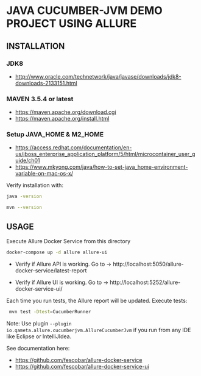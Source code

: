 # JAVA CUCUMBER-JVM DEMO PROJECT USING ALLURE

## INSTALLATION
### JDK8
- http://www.oracle.com/technetwork/java/javase/downloads/jdk8-downloads-2133151.html

### MAVEN 3.5.4 or latest
- https://maven.apache.org/download.cgi
- https://maven.apache.org/install.html

### Setup JAVA_HOME & M2_HOME
- https://access.redhat.com/documentation/en-us/jboss_enterprise_application_platform/5/html/microcontainer_user_guide/ch01
- https://www.mkyong.com/java/how-to-set-java_home-environment-variable-on-mac-os-x/

Verify installation with:
```sh
java -version
```
```sh
mvn --version
```

## USAGE
Execute Allure Docker Service from this directory
```sh
docker-compose up -d allure allure-ui
```

- Verify if Allure API is working. Go to -> http://localhost:5050/allure-docker-service/latest-report

- Verify if Allure UI is working. Go to -> http://localhost:5252/allure-docker-service-ui/

Each time you run tests, the Allure report will be updated.
Execute tests:
```sh
 mvn test -Dtest=CucumberRunner
 ```

Note: Use plugin `--plugin io.qameta.allure.cucumberjvm.AllureCucumberJvm` if you run from any IDE like Eclipse or IntelliJIdea.

See documentation here:
- https://github.com/fescobar/allure-docker-service
- https://github.com/fescobar/allure-docker-service-ui
